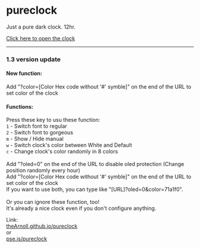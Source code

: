 # pureclock
Just a pure dark clock. 12hr.

[Click here to open the clock](https://theArnoll.github.io/pureclock)

---

### 1.3 version update
#### New function:
Add "?color=[Color Hex code without '#' symble]" on the end of the URL to set color of the clock

#### Functions:
Press these key to usu these function:\
`1` - Switch font to regular <br>
`2` - Switch font to gorgeous <br>
`m` - Show / Hide manual <br>
`w` - Switch clock's color between White and Default <br>
`c` - Change clock's color randomly in 8 colors <br>
\
Add "?oled=0" on the end of the URL to disable oled protection (Change position randomly every hour)<br>
Add "?color=[Color Hex code without '#' symble]" on the end of the URL to set color of the clock <br>
If you want to use both, you can type like "[URL]?oled=0&color=71a1f0".\
\
Or you can ignore these function, too!\
It's already a nice clock even if you don't configure anything.

Link:\
[theArnoll.github.io/pureclock](https://theArnoll.github.io/pureclock)\
or\
[pse.is/pureclock](https://pse.is/pureclock)
